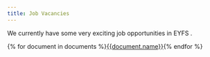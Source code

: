 ```yaml
---
title: Job Vacancies
---
```


We currently have some very exciting job opportunities in EYFS .

<div class="content-grid">
{% for document in documents %}<a href="{{document.path}}">{{document.name}}</a>{% endfor %}
</div>
